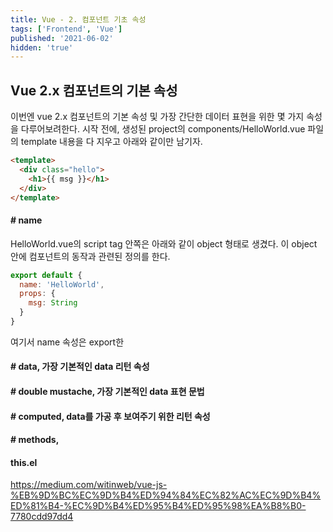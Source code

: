 ```yaml
---
title: Vue - 2. 컴포넌트 기초 속성
tags: ['Frontend', 'Vue']
published: '2021-06-02'
hidden: 'true'
---
```

## Vue 2.x 컴포넌트의 기본 속성
이번엔 vue 2.x 컴포넌트의 기본 속성 및 가장 간단한 데이터 표현을 위한 몇 가지 속성을 다루어보려한다. 시작 전에, 생성된 project의 components/HelloWorld.vue 파일의 template 내용을 다 지우고 아래와 같이만 남기자.
```html
<template>
  <div class="hello">
    <h1>{{ msg }}</h1>
  </div>
</template>
```

#### # name
HelloWorld.vue의 script tag 안쪽은 아래와 같이 object 형태로 생겼다. 이 object 안에 컴포넌트의 동작과 관련된 정의를 한다.
```javascript
export default {
  name: 'HelloWorld',
  props: {
    msg: String
  }
}
```
여기서 name 속성은 export한

#### # data, 가장 기본적인 data 리턴 속성

#### # double mustache, 가장 기본적인 data 표현 문법

#### # computed, data를 가공 후 보여주기 위한 리턴 속성

#### # methods,

#### this.el
https://medium.com/witinweb/vue-js-%EB%9D%BC%EC%9D%B4%ED%94%84%EC%82%AC%EC%9D%B4%ED%81%B4-%EC%9D%B4%ED%95%B4%ED%95%98%EA%B8%B0-7780cdd97dd4
